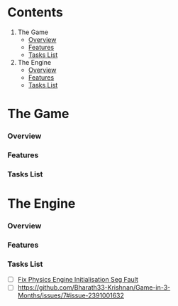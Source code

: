 # Contents
  1. The Game
      - [Overview](#GameOverview)
      - [Features](#GameFeatures)
      - [Tasks List](#GameTaskList) 
  2. The Engine
      - [Overview](#EngineOverview)
      - [Features](#EngineFeatures)
      - [Tasks List](#EngineTaskList) 

# The Game
<a id = "GameOverview"></a>
### Overview

<a id = "GameFeatures"></a>
### Features

<a id = "GameTaskList"></a>
### Tasks List

# The Engine
<a id = "EngineOverview"></a>
### Overview
<a id = "EngineFeatures"></a>
### Features
<a id = "EngineTaskList"></a>
### Tasks List
- [ ] [Fix Physics Engine Initialisation Seg Fault](https://github.com/Bharath33-Krishnan/Game-in-3-Months/issues/7#issue-2391001632)
- [ ] https://github.com/Bharath33-Krishnan/Game-in-3-Months/issues/7#issue-2391001632 
